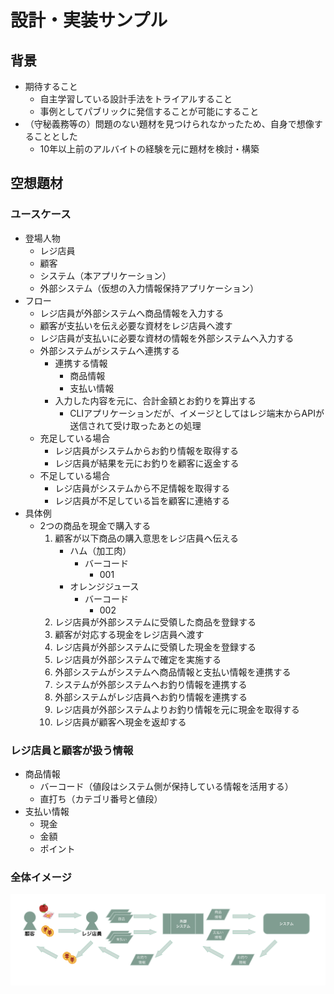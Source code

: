 # 設計・実装サンプル

## 背景

* 期待すること
    * 自主学習している設計手法をトライアルすること
    * 事例としてパブリックに発信することが可能にすること
* （守秘義務等の）問題のない題材を見つけられなかったため、自身で想像することとした
    * 10年以上前のアルバイトの経験を元に題材を検討・構築

## 空想題材

### ユースケース

* 登場人物
    * レジ店員
    * 顧客
    * システム（本アプリケーション）
    * 外部システム（仮想の入力情報保持アプリケーション）
* フロー
    * レジ店員が外部システムへ商品情報を入力する
    * 顧客が支払いを伝え必要な資材をレジ店員へ渡す
    * レジ店員が支払いに必要な資材の情報を外部システムへ入力する
    * 外部システムがシステムへ連携する
        * 連携する情報
            * 商品情報
            * 支払い情報
        * 入力した内容を元に、合計金額とお釣りを算出する
            * CLIアプリケーションだが、イメージとしてはレジ端末からAPIが送信されて受け取ったあとの処理
    * 充足している場合
        * レジ店員がシステムからお釣り情報を取得する
        * レジ店員が結果を元にお釣りを顧客に返金する
    * 不足している場合
        * レジ店員がシステムから不足情報を取得する
        * レジ店員が不足している旨を顧客に連絡する
* 具体例
    * 2つの商品を現金で購入する
        1. 顧客が以下商品の購入意思をレジ店員へ伝える
            * ハム（加工肉）
                * バーコード
                    * 001
            * オレンジジュース
                * バーコード
                    * 002
        2. レジ店員が外部システムに受領した商品を登録する
        3. 顧客が対応する現金をレジ店員へ渡す
        4. レジ店員が外部システムに受領した現金を登録する
        5. レジ店員が外部システムで確定を実施する
        6. 外部システムがシステムへ商品情報と支払い情報を連携する
        7. システムが外部システムへお釣り情報を連携する
        8. 外部システムがレジ店員へお釣り情報を連携する
        9. レジ店員が外部システムよりお釣り情報を元に現金を取得する
        10. レジ店員が顧客へ現金を返却する

### レジ店員と顧客が扱う情報

* 商品情報
    * バーコード（値段はシステム側が保持している情報を活用する）
    * 直打ち（カテゴリ番号と値段）
* 支払い情報
    * 現金
    * 金額
    * ポイント

### 全体イメージ

![全体イメージ](doc/overall_picture.png)